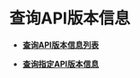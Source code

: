 # 查询API版本信息<a name="bms_api_0602"></a>

-   **[查询API版本信息列表](查询API版本信息列表.md)**  

-   **[查询指定API版本信息](查询指定API版本信息.md)**  


